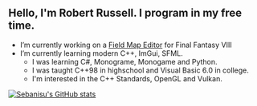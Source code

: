## Hello, I'm Robert Russell. I program in my free time.
- I’m currently working on a [Field Map Editor](https://github.com/Sebanisu/Field-Map-Editor) for Final Fantasy VIII
- I’m currently learning modern C++, ImGui, SFML.
  - I was learning C#, Monograme, Monogame and Python.
  - I was taught C++98 in highschool and Visual Basic 6.0 in college.
  - I'm interested in the C++ Standards, OpenGL and Vulkan.
 
 
[![Sebanisu's GitHub stats](https://github-readme-stats.vercel.app/api?username=Sebanisu)](https://github.com/anuraghazra/github-readme-stats)
<!--
**Sebanisu/Sebanisu** is a ✨ _special_ ✨ repository because its `README.md` (this file) appears on your GitHub profile.

Here are some ideas to get you started:

- 🔭 I’m currently working on ...
- 🌱 I’m currently learning ...
- 👯 I’m looking to collaborate on ...
- 🤔 I’m looking for help with ...
- 💬 Ask me about ...
- 📫 How to reach me: ...
- 😄 Pronouns: ...
- ⚡ Fun fact: ...
-->
